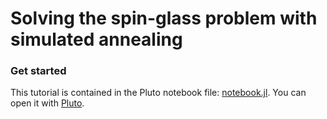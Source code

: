 # Solving the spin-glass problem with simulated annealing

### Get started

This tutorial is contained in the Pluto notebook file: [notebook.jl](notebook.jl).
You can open it with [Pluto](https://github.com/fonsp/Pluto.jl).
